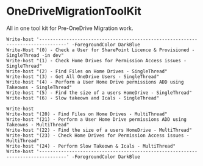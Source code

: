 # OneDriveMigrationToolKit
All in one tool kit for Pre-OneDrive Migration work.

    Write-host '--------------------------------------------------------------------------------' -ForegroundColor DarkBlue
    Write-Host "(0) - Check a User for SharePoint Licence & Provisioned - SingleThread -in dev"
    Write-host "(1) - Check Home Drives for Permission Access issues - SingleThread"
    Write-host "(2) - Find Files on Home Drives - SingleThread"
    Write-host "(3) - Get All OneDrive Users - SingleThread"
    Write-host "(4) - Perform a User Home Drive permissions ADD using Takeowns - SingleThread"
    Write-host "(5) - Find the size of a users HomeDrive - SingleThread"
    Write-host "(6) - Slow takeown and Icals - SingleThread"

    Write-host 
    Write-host "(20) - Find Files on Home Drives - MultiThread"
    Write-host "(21) - Perform a User Home Drive permissions ADD using Takeowns - MultiThread"
    Write-host "(22) - Find the size of a users HomeDrive - MultiThread"
    Write-host "(23) - Check Home Drives for Permission Access issues - MultiThread"
    Write-host "(24) - Perform Slow Takeown & Icals - MultiThread"
    Write-host '--------------------------------------------------------------------------------' -ForegroundColor DarkBlue
